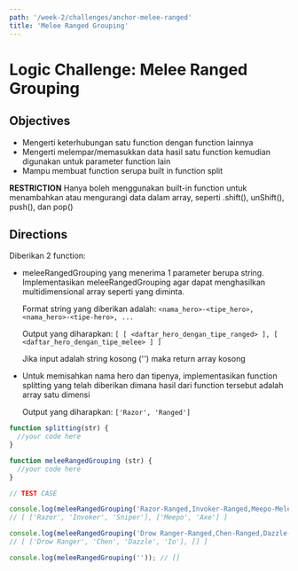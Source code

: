 ```yaml
---
path: '/week-2/challenges/anchor-melee-ranged'
title: 'Melee Ranged Grouping'
---
```


# Logic Challenge: Melee Ranged Grouping

## Objectives
- Mengerti keterhubungan satu function dengan function lainnya
- Mengerti melempar/memasukkan data hasil satu function kemudian digunakan untuk parameter function lain
- Mampu membuat function serupa built in function split

**RESTRICTION**
Hanya boleh menggunakan built-in function untuk menambahkan atau mengurangi data dalam array, seperti .shift(), unShift(), push(), dan pop()

## Directions


Diberikan 2 function:

- meleeRangedGrouping yang menerima 1 parameter berupa string.  Implementasikan meleeRangedGrouping agar dapat menghasilkan multidimensional array seperti yang diminta.

  Format string yang diberikan adalah:
`<nama_hero>-<tipe_hero>,<nama_hero>-<tipe-hero>, ...`

  Output yang diharapkan:
`[ [ <daftar_hero_dengan_tipe_ranged> ], [ <daftar_hero_dengan_tipe_melee> ] ]`

  Jika input adalah string kosong ('') maka return array kosong

- Untuk memisahkan nama hero dan tipenya, implementasikan function splitting yang telah diberikan dimana hasil dari function tersebut adalah array satu dimensi

  Output yang diharapkan:
  `['Razor', 'Ranged']`


```JavaScript
function splitting(str) {
  //your code here
}

function meleeRangedGrouping (str) {
  //your code here
}

// TEST CASE

console.log(meleeRangedGrouping('Razor-Ranged,Invoker-Ranged,Meepo-Melee,Axe-Melee,Sniper-Ranged'));
// [ ['Razor', 'Invoker', 'Sniper'], ['Meepo', 'Axe'] ]

console.log(meleeRangedGrouping('Drow Ranger-Ranged,Chen-Ranged,Dazzle-Ranged,Io-Ranged'));
// [ ['Drow Ranger', 'Chen', 'Dazzle', 'Io'], [] ]

console.log(meleeRangedGrouping('')); // []
```
